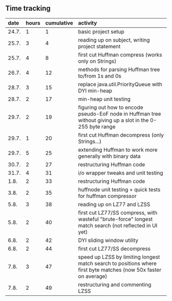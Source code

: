 ## Time tracking

| date | hours | cumulative | activity |
|:-----|:------|:-----------|:---------|
| 24.7. | 1 | 1 | basic project setup |
| 25.7. | 3 | 4 | reading up on subject, writing project statement |
| 25.7. | 4 | 8 | first cut Huffman compress (works only on Strings) |
| 26.7. | 4 | 12 | methods for parsing Huffman tree to/from 1s and 0s |
| 28.7. | 3 | 15 | replace java.util.PriorityQueue with DYI min-heap |
| 28.7. | 2 | 17 | min-heap unit testing |
| 29.7. | 2 | 19 | figuring out how to encode pseudo-EoF node in Huffman tree without giving up a slot in the 0-255 byte range |
| 29.7. | 1 | 20 | first cut Huffman decompress (only Strings...) |
| 29.7. | 5 | 25 | extending Huffman to work more generally with binary data |
| 30.7. | 2 | 27 | restructuring Huffman code |
| 31.7. | 4 | 31 | i/o wrapper tweaks and unit testing |
| 1.8. | 2 | 33 | restructuring Huffman code |
| 3.8. | 2 | 35 | huffnode unit testing + quick tests for huffman compressor |
| 5.8. | 3 | 38 | reading up on LZ77 and LZSS |
| 5.8. | 2 | 40 | first cut LZ77/SS compress, with wasteful "brute-force" longest match search (not reflected in UI yet) |
| 6.8. | 2 | 42 | DYI sliding window utility |
| 6.8. | 2 | 44 | first cut LZ77/SS decompress |
| 7.8. | 3 | 47 | speed up LZSS by limiting longest match search to positions where first byte matches (now 50x faster on average) |
| 7.8. | 2 | 49 | restructuring and commenting LZSS |
